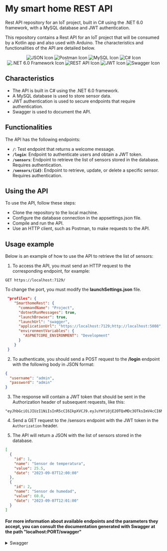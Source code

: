 # My smart home REST API
Rest API repository for an IoT project, built in C# using the .NET 6.0 framework, with a MySQL database and JWT authentication. 

This repository contains a Rest API for an IoT project that will be consumed by a Kotlin app and also used with Arduino. The characteristics and functionalities of the API are detailed below.



<p align="center">
 <img src="https://img.shields.io/badge/-JSON-000000?style=for-the-badge&logo=json&logoColor=white" alt="JSON Icon" />
  <img src="https://img.shields.io/badge/-Postman-FF6C37?style=for-the-badge&logo=postman&logoColor=white" alt="Postman Icon" />
  <img src="https://img.shields.io/badge/-MySQL-4479A1?style=for-the-badge&logo=mysql&logoColor=white" alt="MySQL Icon" />
  <img src="https://img.shields.io/badge/-C%23-239120?style=for-the-badge&logo=c-sharp&logoColor=white" alt="C# Icon" />
  <img src="https://img.shields.io/badge/.NET%206.0%20Framework-512BD4?style=for-the-badge&logo=.net&logoColor=white" alt=".NET 6.0 Framework Icon" />
  <img src="https://img.shields.io/badge/-REST%20API-FF6C37?style=for-the-badge" alt="REST API Icon" />
  <img src="https://img.shields.io/badge/-JWT-000000?style=for-the-badge" alt="JWT Icon" />
  <img src="https://img.shields.io/badge/-Swagger-85EA2D?style=for-the-badge&logo=swagger&logoColor=black" alt="Swagger Icon" />
</p>

## Characteristics

* The API is built in C# using the .NET 6.0 framework.
* A MySQL database is used to store sensor data.
* JWT authentication is used to secure endpoints that require authentication.
* Swagger is used to document the API.

## Functionalities
The API has the following endpoints:
* **`/`**: Test endpoint that returns a welcome message.
* **`/login`**: Endpoint to authenticate users and obtain a JWT token.
* **`/sensors`**: Endpoint to retrieve the list of sensors stored in the database. Requires authentication.
* **`/sensors/{id}`**: Endpoint to retrieve, update, or delete a specific sensor. Requires authentication.

## Using the API
To use the API, follow these steps:
* Clone the repository to the local machine.
* Configure the database connection in the appsettings.json file.
* Compile and run the API.
* Use an HTTP client, such as Postman, to make requests to the API.


## Usage example

Below is an example of how to use the API to retrieve the list of sensors:

1. To access the API, you must send an HTTP request to the corresponding endpoint, for example: 

```curl
GET https://localhost:7129/

```

To change the port, you must modify the **launchSettings.json** file.
```json
 "profiles": {
    "SmarthomeRest": {
      "commandName": "Project",
      "dotnetRunMessages": true,
      "launchBrowser": true,
      "launchUrl": "swagger",
      "applicationUrl": "https://localhost:7129;http://localhost:5008",
      "environmentVariables": {
        "ASPNETCORE_ENVIRONMENT": "Development"
      }
    }
 }

```

2. To authenticate, you should send a POST request to the **/login** endpoint with the following body in JSON format:


```json
{
  "username": "admin",
  "password": "admin"
}
```
3. The response will contain a JWT token that should be sent in the Authorization header of subsequent requests, like this:

```token
"eyJhbGciOiJIUzI1NiIsInR5cCI6IkpXVCJ9.eyJuYmYiOjE2OTQxMDc3OTksImV4cCI6MTY5NDExMTM5OSwiaWF0IjoxNjk0MTA3Nzk5fQ.GlJPznxoJdBskGIG8IVkLzk9m2b8ht3886I5IRL1GdU"
```

4. Send a GET request to the /sensors endpoint with the JWT token in the `Authorization` header.

5. The API will return a JSON with the list of sensors stored in the database.

```json
[
  {
    "id": 1,
    "name": "Sensor de temperatura",
    "value": 25.5,
    "date": "2023-09-07T12:00:00"
  },
  {
    "id": 2,
    "name": "Sensor de humedad",
    "value": 60.0,
    "date": "2023-09-07T12:01:00"
  }
]
```
  #### For more information about available endpoints and the parameters they accept, you can consult the documentation generated with Swagger at the path "localhost:PORT/swagger"

<details>
<summary>Swagger </summary>

```json
{
  "openapi": "3.0.1",
  "info": {
    "title": "Mi SmartHome API",
    "version": "v1"
  },
  "paths": {
    "/": {
      "get": {
        "tags": [
          "SmarthomeRest"
        ],
        "responses": {
          "200": {
            "description": "Success",
            "content": {
              "text/plain": {
                "schema": {
                  "type": "string"
                }
              }
            }
          }
        }
      }
    },
    "/login": {
      "post": {
        "tags": [
          "SmarthomeRest"
        ],
        "requestBody": {
          "content": {
            "application/json": {
              "schema": {
                "$ref": "#/components/schemas/User"
              }
            }
          },
          "required": true
        },
        "responses": {
          "200": {
            "description": "Success"
          }
        }
      }
    },
    "/sensores": {
      "get": {
        "tags": [
          "SmarthomeRest"
        ],
        "responses": {
          "200": {
            "description": "Success",
            "content": {
              "application/json": {
                "schema": {
                  "type": "array",
                  "items": {
                    "$ref": "#/components/schemas/Sensor"
                  }
                }
              }
            }
          }
        }
      },
      "post": {
        "tags": [
          "SmarthomeRest"
        ],
        "requestBody": {
          "content": {
            "application/json": {
              "schema": {
                "$ref": "#/components/schemas/Sensor"
              }
            }
          },
          "required": true
        },
        "responses": {
          "200": {
            "description": "Success"
          }
        }
      }
    },
    "/sensores/{id}": {
      "get": {
        "tags": [
          "SmarthomeRest"
        ],
        "parameters": [
          {
            "name": "id",
            "in": "path",
            "required": true,
            "schema": {
              "type": "integer",
              "format": "int32"
            }
          }
        ],
        "responses": {
          "200": {
            "description": "Success"
          }
        }
      },
      "put": {
        "tags": [
          "SmarthomeRest"
        ],
        "parameters": [
          {
            "name": "id",
            "in": "path",
            "required": true,
            "schema": {
              "type": "integer",
              "format": "int32"
            }
          }
        ],
        "requestBody": {
          "content": {
            "application/json": {
              "schema": {
                "$ref": "#/components/schemas/Sensor"
              }
            }
          },
          "required": true
        },
        "responses": {
          "200": {
            "description": "Success"
          }
        }
      },
      "delete": {
        "tags": [
          "SmarthomeRest"
        ],
        "parameters": [
          {
            "name": "id",
            "in": "path",
            "required": true,
            "schema": {
              "type": "integer",
              "format": "int32"
            }
          }
        ],
        "responses": {
          "200": {
            "description": "Success"
          }
        }
      }
    }
  },
  "components": {
    "schemas": {
      "Sensor": {
        "type": "object",
        "properties": {
          "id": {
            "type": "integer",
            "format": "int32"
          },
          "name": {
            "type": "string",
            "nullable": true
          },
          "value": {
            "type": "number",
            "format": "double"
          },
          "date": {
            "type": "string",
            "format": "date-time"
          }
        },
        "additionalProperties": false
      },
      "User": {
        "type": "object",
        "properties": {
          "username": {
            "type": "string",
            "nullable": true
          },
          "password": {
            "type": "string",
            "nullable": true
          }
        },
        "additionalProperties": false
      }
    },
    "securitySchemes": {
      "Bearer": {
        "type": "apiKey",
        "description": "JSON Web Token based security",
        "name": "Authorization",
        "in": "header"
      }
    }
  },
  "security": [
    {
      "Bearer": [ ]
    }
  ]
}
```
</details>